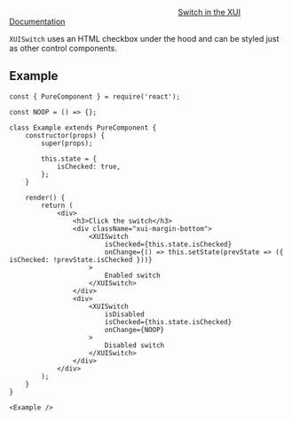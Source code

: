 <div class="xui-margin-vertical">
	<svg focusable="false" class="xui-icon xui-icon-inline xui-blobicon xui-blobicon-large xui-icon-color-blue">
		<use xlink:href="#xui-icon-bookmark" role="presentation"/>
	</svg>
	<a href="../section-building-blocks-controls-switch.html">Switch in the XUI Documentation</a>
</div>

`XUISwitch` uses an HTML checkbox under the hood and can be styled just as other control components.

## Example

```
const { PureComponent } = require('react');

const NOOP = () => {};

class Example extends PureComponent {
	constructor(props) {
		super(props);

		this.state = {
			isChecked: true,
		};
	}

	render() {
		return (
			<div>
				<h3>Click the switch</h3>
				<div className="xui-margin-bottom">
					<XUISwitch
						isChecked={this.state.isChecked}
						onChange={() => this.setState(prevState => ({ isChecked: !prevState.isChecked }))}
					>
						Enabled switch
					</XUISwitch>
				</div>
				<div>
					<XUISwitch
						isDisabled
						isChecked={this.state.isChecked}
						onChange={NOOP}
					>
						Disabled switch
					</XUISwitch>
				</div>
			</div>
		);
	}
}

<Example />
```
